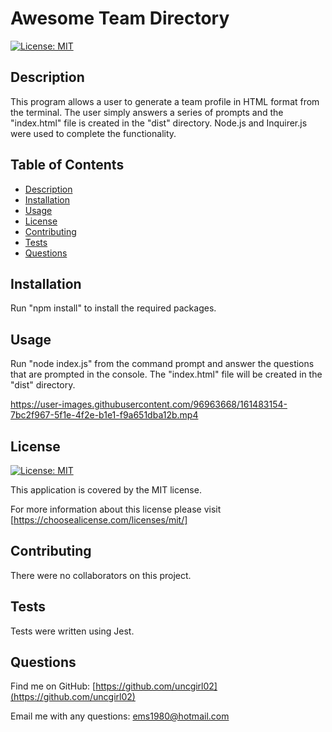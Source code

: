 # Awesome Team Directory
    
[![License: MIT](https://img.shields.io/badge/License-MIT-yellow.svg)](https://opensource.org/licenses/MIT)

## Description

This program allows a user to generate a team profile in HTML format from the terminal.  The user simply answers a series of prompts and the "index.html" file is created in the "dist" directory. Node.js and Inquirer.js were used to complete the functionality.

## Table of Contents

- [Description](#description)
- [Installation](#installation)
- [Usage](#usage)
- [License](#license)
- [Contributing](#contributing)
- [Tests](#tests)
- [Questions](#questions)

## Installation

Run "npm install" to install the required packages.

## Usage

Run "node index.js" from the command prompt and answer the questions that are prompted in the console.  The "index.html" file will be created in the "dist" directory.

https://user-images.githubusercontent.com/96963668/161483154-7bc2f967-5f1e-4f2e-b1e1-f9a651dba12b.mp4



## License

[![License: MIT](https://img.shields.io/badge/License-MIT-yellow.svg)](https://opensource.org/licenses/MIT)

This application is covered by the MIT license. 

For more information about this license please visit [https://choosealicense.com/licenses/mit/]

## Contributing

There were no collaborators on this project.

## Tests

Tests were written using Jest.

## Questions

Find me on GitHub: [https://github.com/uncgirl02](https://github.com/uncgirl02)

Email me with any questions: ems1980@hotmail.com
    
